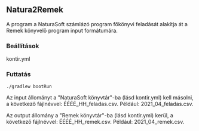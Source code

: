 ## Natura2Remek

A program a NaturaSoft számlázó program főkönyvi feladását alakítja át a Remek könyvelő program input formátumára.

### Beállítások 

kontir.yml

### Futtatás

```
./gradlew bootRun
```

Az input állományt a "NaturaSoft könyvtár"-ba (lásd kontir.yml) kell másolni, a következő fájlnévvel: ÉÉÉÉ_HH_feladas.csv. 
Például: 2021_04_feladas.csv.

Az output állomány a "Remek könyvtár"-ba (lásd kontir.yml) kerül, a következő fájlnévvel: ÉÉÉÉ_HH_remek.csv. 
Például: 2021_04_remek.csv.


